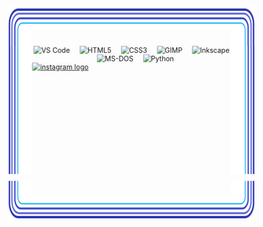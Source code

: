 <div align="center">
  <img src=".github/assets/corner-top-left.svg" valign="bottom" width="10%" height="80" alt=""><img
  src=".github/assets/edge-top.svg" valign="top" width="80%" height="48" alt=""><img
  src=".github/assets/corner-top-right.svg" valign="bottom" width="10%" height="80" alt="">
  <img src=".github/assets/edge-left.svg" align="left"  width="10%" height="260" alt=""><img
  src=".github/assets/edge-right.svg" align="right" width="10%" height="260" alt="">
  <div width="80%" align="center">
    <img src="https://cdn.jsdelivr.net/gh/devicons/devicon/icons/vscode/vscode-original.svg" height="40" alt="VS Code">
      <img width="12"> <img src="https://cdn.jsdelivr.net/gh/devicons/devicon/icons/html5/html5-original.svg"
        height="40" alt="HTML5"> <img width="12"> <img
        src="https://cdn.jsdelivr.net/gh/devicons/devicon/icons/css3/css3-original.svg" height="40" alt="CSS3"> <img
        width="12"> <img src="https://cdn.jsdelivr.net/gh/devicons/devicon/icons/gimp/gimp-original.svg" height="40"
        alt="GIMP"> <img width="12"> <img
        src="https://cdn.jsdelivr.net/gh/devicons/devicon/icons/inkscape/inkscape-original.svg" height="40"
        alt="Inkscape"> <img width="12"> <img
        src="https://cdn.jsdelivr.net/gh/devicons/devicon/icons/msdos/msdos-original.svg" height="40" alt="MS-DOS"> <img
        width="12"> <img src="https://cdn.jsdelivr.net/gh/devicons/devicon/icons/python/python-original.svg" height="40"
        alt="Python"> </div>
       <div align="left">
  <a href="https://https://www.instagram.com/DonnieZockt/" target="_blank">
    <img src="https://raw.githubusercontent.com/maurodesouza/profile-readme-generator/master/src/assets/icons/social/instagram/default.svg" width="52" height="40" alt="instagram logo"  />
  </a>
</div>
  </div>
  <br clear="both">

  <img src=".github/assets/corner-bottom-left.svg" width="10%" height="80" alt=""><img
  src=".github/assets/edge-bottom.svg" width="80%" height="48" alt=""><img
  src=".github/assets/corner-bottom-right.svg" width="10%" height="80" alt="">
</div>
